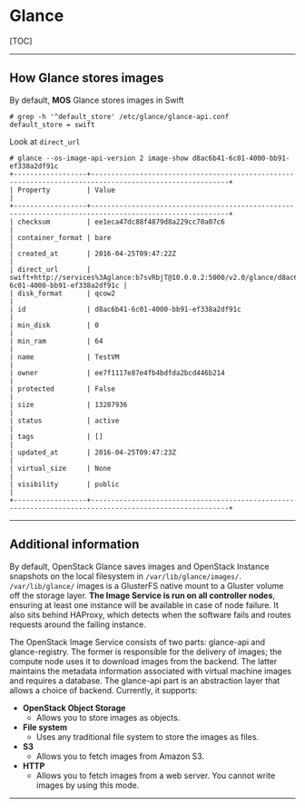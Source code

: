 # Glance

[TOC]

---

## How Glance stores images

By default, **MOS** Glance stores images in Swift
```
# grep -h '^default_store' /etc/glance/glance-api.conf
default_store = swift
```

Look at `direct_url`
```
# glance --os-image-api-version 2 image-show d8ac6b41-6c01-4000-bb91-ef338a2df91c
+------------------+--------------------------------------------------------------------------------------------------------+
| Property         | Value                                                                                                  |
+------------------+--------------------------------------------------------------------------------------------------------+
| checksum         | ee1eca47dc88f4879d8a229cc70a07c6                                                                       |
| container_format | bare                                                                                                   |
| created_at       | 2016-04-25T09:47:22Z                                                                                   |
| direct_url       | swift+http://services%3Aglance:b7svRbjT@10.0.0.2:5000/v2.0/glance/d8ac6b41-6c01-4000-bb91-ef338a2df91c |
| disk_format      | qcow2                                                                                                  |
| id               | d8ac6b41-6c01-4000-bb91-ef338a2df91c                                                                   |
| min_disk         | 0                                                                                                      |
| min_ram          | 64                                                                                                     |
| name             | TestVM                                                                                                 |
| owner            | ee7f1117e87e4fb4bdfda2bcd446b214                                                                       |
| protected        | False                                                                                                  |
| size             | 13287936                                                                                               |
| status           | active                                                                                                 |
| tags             | []                                                                                                     |
| updated_at       | 2016-04-25T09:47:23Z                                                                                   |
| virtual_size     | None                                                                                                   |
| visibility       | public                                                                                                 |
+------------------+--------------------------------------------------------------------------------------------------------+
```

---

## Additional information

By default, OpenStack Glance saves images and OpenStack Instance snapshots on the local filesystem in `/var/lib/glance/images/`.
`/var/lib/glance/` images is a GlusterFS native mount to a Gluster volume off the storage layer.
**The Image Service is run on all controller nodes**, ensuring at least one instance will be available in
case of node failure. It also sits behind HAProxy, which detects when the software fails and routes
requests around the failing instance.

The OpenStack Image Service consists of two parts: glance-api and glance-registry. The former is responsible for the delivery of images;
the compute node uses it to download images from the backend. The latter maintains the metadata information associated with virtual machine
images and requires a database. The glance-api part is an abstraction layer that allows a choice of backend.
Currently, it supports:

* **OpenStack Object Storage**
    * Allows you to store images as objects.
* **File system**
    * Uses any traditional file system to store the images as files.
* **S3**
    * Allows you to fetch images from Amazon S3.
* **HTTP**
    * Allows you to fetch images from a web server. You cannot write images by using this mode.

---
